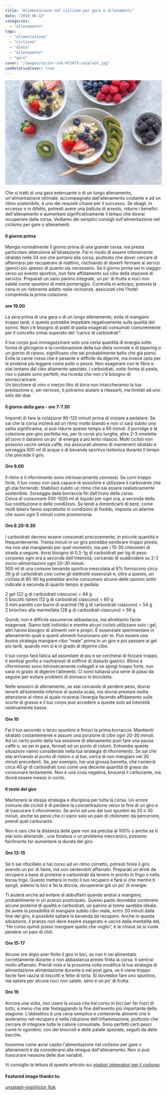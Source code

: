 ```yaml
---
title: "Alimentazione nel ciclismo per gare o allenamenti"
date: "2019-06-13"
categories:
  - "allenamento"
tags:
  - "alimentazione"
  - "ciclismo"
  - "dieta"
  - "allenamento"
  - "gare"
cover: "/images/victor-xok-972973-unsplash.jpg"
useRelativeCover: true
---
```


![Alimentazione ciclismo per gare o allenamenti](images/melissa-belanger-544371-unsplash-950x633.jpg)

Che si tratti di una gara estenuante o di un lungo allenamento, un'alimentazione ottimale, accompagnata dall’allenamento costante e ad un ritmo sostenibile, è uno dei requisiti chiave per il successo. Se sbagli, in eccesso o in difetto, potresti avere una battuta di arresto, ridurre i benefici dell'allenamento e aumentare significativamente il tempo che dovrai recuperare dalla corsa. Vediamo dei semplici consigli sull'alimentazione nel ciclismo per gare o allenamenti.

#### Il giorno prima

Mangia normalmente il giorno prima di una grande corsa, ma presta particolare attenzione all'idratazione. Fai in modo di essere ottimamente idratato nelle 24 ore che portano alla corsa, piuttosto che dover cercare di affannarsi per recuperare al mattino, rischiando di doverti fermare ai servizi igienici più spesso di quanto sia necessario. Se il giorno prima sei in viaggio verso un evento sportivo, non fare affidamento sul cibo della stazione di servizio. Preparati un sano panino integrale, un po' di frutta e noci non salate come spuntino di metà pomeriggio. Controlla in anticipo, prenota la cena in un ristorante adatto nelle vicinanze, assicurati che l’hotel comprenda la prima colazione.

#### ore 19.00

La sera prima di una gara o di un lungo allenamento, evita di mangiare troppo tardi, o questo potrebbe impattare negativamente sulla qualità del sonno. Non c’è bisogno di piatti di pasta esagerati consumati comunemente per il concetto ormai superato del “carico di carboidrati”.

Il tuo corpo può immagazzinare solo una certa quantità di energia sotto forma di glicogeno e la combinazione della tua dieta normale e di tapering o un giorno di riposo, significano che sei probabilmente bello che già pieno. Evita la carne rossa che è pesante e difficile da digerire, ma invece opta per le proteine più leggere come pollo o pesce. Non esagerare con le fibre e stai lontano dal cibo altamente speziato. I carboidrati, sotto forma di pasta, riso o patate sono perfetti, ma ricorda che non c'è bisogno di sovraccaricare.  
Un bicchiere di vino o mezzo litro di birra non intaccheranno la tua prestazione e, sei nervoso, ti potranno aiutare a rilassarti, ma limitati ad uno solo dei due.

#### Il giorno della gara - ore 7-7.30

Imponiti di fare la colazione 90-120 minuti prima di iniziare a pedalare. Se sai che la corsa inizierà ad un ritmo molto blando e non ci sarà subito una salita significativa, si può ridurre questo tempo a 60 minuti. Il porridge è la colazione pre-giro perfetta ma, per le corse più lunghe, altre 2-3 omelette all'uovo ti daranno un po' di energia a più lento rilascio. Molti ciclisti non possono uscire senza caffè, ma assicurati almeno di mantenerti idratato e sorseggia 500 ml di acqua o di bevanda sportiva isotonica durante il tempo che precede il giro.

#### Ore 9.00

Il ritmo e il rifornimento sono intrinsecamente connessi. Se corri troppo forte, il tuo corpo non sarà capace di assorbire e utilizzare il carburante che gli stai fornendo. Stabilisci subito un ritmo che sai essere realisticamente sostenibile. Sorseggia dalla borraccia fin dall’inizio della corsa.  
Cerca di consumare 500-1000 ml di liquido per ogni ora, a seconda della tua costituzione e delle condizioni. Se tendi a dimenticarti di bere, come molti bikers fanno soprattutto in condizioni di freddo, imposta un allarme che suoni ogni 5 minuti come promemoria.

#### Ore 9.20-9.30

I carboidrati devono essere consumati precocemente, in piccole quantità e frequentemente. Trenta minuti in un giro potrebbe sembrare troppo presto, ma non stai mangiando per quel momento, ma per i 15-30 chilometri di strada a seguire. Avrai bisogno di 0,5-1g di carboidrati per kg di peso corporeo ogni ora a seconda dell'intensità, cercando di suddividere su 2-3 micro-alimentazioni ogni 20-30 minuti.  
500 ml di una comune bevanda sportiva mescolata al 6% forniscono circa 36 g di carboidrati così come gli elettroliti essenziali e, oltre a questo, un ciclista di 80-90 kg potrebbe anche consumare alcune delle opzioni sotto indicate a seconda di quanto tempo si pedala:


2 gel (22 g di carboidrati ciascuno) = 44 g  
5 biscotti ripieni (12 g di carboidrati ciascuno) = 60 g  
3 mini panetti con burro di arachidi (18 g di carboidrati ciascuno) = 54 g  
2 brioches alla marmellata (28 g di carboidrati ciascuno) = 56 g

Quindi, non è difficile assumerne abbastanza, ma altrettanto facile esagerare. Siamo tutti individui e mentre alcuni ciclisti utilizzano solo i gel, altri hanno bisogno di alimenti veri e propri. È essenziale sperimentare in allenamento quali e quanti alimenti funzionano per te. Può essere una buona strategia mangiare cibo “reale” prima in un giro e poi passare ai gel più tardi, quando non si è in grado di digerire cibo.

Il tuo corpo farà fatica ad assimilare di più e se cercherai di forzare troppo, ti sentirai gonfio e rischieresti di soffrire di disturbi gastrici. Ritmo e rifornimento sono intrinsecamente collegati e se spingi troppo forte, non sarai in grado di digerire l’alimento. Ci sono tuttavia una serie di passi da seguire per evitare problemi di stomaco in bicicletta.

Nelle sessioni di allenamento, se stai cercando di perdere peso, dovrai tenerti all’estremità inferiore di questa scala, ma dovrai prestare molta attenzione al ritmo al quale ricaverai l’energia facendo affidamento sulle scorte di grasso e il tuo corpo può accedere a queste solo ad intensità relativamente basse.

#### Ore 10

Fai il tuo secondo o terzo spuntino e finisci la prima borraccia. Mantieniti idratato costantemente e assumi una porzione di cibo ogni 20-30 minuti.  
Ad un certo punto della tua sessione di allenamento puoi fare una pausa caffè o, se sei in gara, fermati ad un punto di ristoro. Entrambe queste situazioni vanno considerate nella tua strategia di rifornimento. Se sai che stai arrivando al punto di ristoro o al bar, cerca di non mangiare nei 30 minuti precedenti. Se, per esempio, hai una grossa barretta, che conterrà circa 40 gr di carboidrati così come una decente quantità di grassi da consumare lentamente. Non è una cosa negativa, brucerai il carburante, ma dovrà essere messo in conto.

#### Il resto del giro

Mantenere la stessa strategia e disciplina per tutta la corsa. Un errore comune dei ciclisti è di perdere la concentrazione verso la fine di un giro e di trascurare il rifornimento. Se arrivi ad uno dei tuoi spuntini da 20 o 30 minuti, anche se pensi che ci siano solo un paio di chilometri da percorrere, prendi quel carburante.

Non è raro che la distanza delle gare non sia precisa al 100% o anche se ti stai solo allenando , una foratura o un problema meccanico, possono facilmente far aumentare la durata del giro.

#### Ore 13-15

Se ti sei rifocillato e hai corso ad un ritmo corretto, potresti finire il giro avendo un po’ di fame, ma non sentendoti affamato. Preparati un drink da recupero a base di proteine e carboidrati da tenere in pronto in frigo o nella borsa frigo. Questo metterà in moto il tuo recupero e farà si che mentre ti spogli, sistemi la bici e fai la doccia, recupererai già un po’ di energie.

Ti aiuterà anche ad evitare di abbuffarti quando andrai a mangiare, probabilmente in un pranzo posticipato. Questo pasto dovrebbe contenere alcune proteine di qualità e carboidrati, un panino al tonno sarebbe ideale. Se avete la possibilità di mangiare subito cibo reale, entro 20 minuti dalla fine del giro, è possibile saltare la bevanda da recupero. Anche in questa situazione, il pranzo non deve essere esagerato e uscire dalla mentalità del, “Ho corso quindi posso mangiare quello che voglio”, è la chiave se si vuole perdere un paio di chili.

#### Ore 15-17

Alcune ore dopo aver finito il giro in bici, se non ti sei alimentato correttamente durante o non abbastanza presto finita la corsa, ti sentirai molto affamato. Prendi nota e la prossima volta modifica la tua strategia di alimentazione alimentazione durante e nel post gara, se ti viene troppo facile fare razzia di biscotti e fette di torta. Si dovrebbe fare uno spuntino, ma optare per alcune noci non salate, semi e un po’ di frutta.

#### Ore 19

Ancora una volta, non usare la scusa che hai corso in bici per far fuori di tutto, a meno che stai festeggiando la fine dell’evento più importante della stagione. L’obbiettivo è una cena semplice e contenente alimenti che ti aiuteranno nel recupero e nella riduzione dell’infiammazione, piuttosto che cercare di integrare tutte le calorie consumate. Sono perfetti certi pesci come lo sgombro, con dei broccoli e delle patate speziate, seguiti da delle bacche.

Insomma come avrai capito l'alimentazione nel ciclismo per gare o allenamenti è da considerarsi alla stregua dell'allenamento. Non si può trascurare nessuna delle due variabili.

Vi consiglio la lettura di questo articolo sui [migliori integratori per il cislismo](https://alexdelli.it/migliori-integratori-per-ciclismo/)

#### Featured image thanks to:

[unsplash-logoVictor Xok](https://unsplash.com/@xokvictor?utm_medium=referral&utm_campaign=photographer-credit&utm_content=creditBadge "Download free do whatever you want high-resolution photos from Victor Xok")
